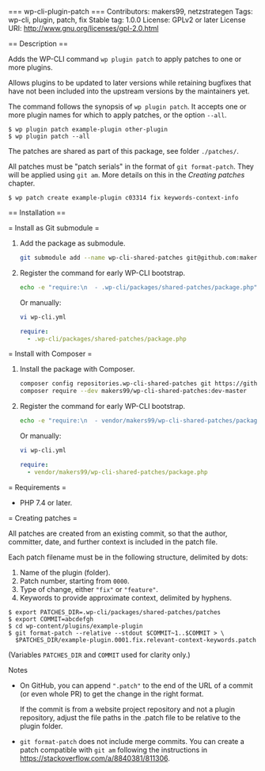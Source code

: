 === wp-cli-plugin-patch ===
Contributors: makers99, netzstrategen
Tags: wp-cli, plugin, patch, fix
Stable tag: 1.0.0
License: GPLv2 or later
License URI: http://www.gnu.org/licenses/gpl-2.0.html

== Description ==

Adds the WP-CLI command `wp plugin patch` to apply patches to one or more
plugins.

Allows plugins to be updated to later versions while retaining bugfixes that
have not been included into the upstream versions by the maintainers yet.

The command follows the synopsis of `wp plugin patch`. It accepts one or more
plugin names for which to apply patches, or the option `--all`.

```console
$ wp plugin patch example-plugin other-plugin
$ wp plugin patch --all
```

The patches are shared as part of this package, see folder `./patches/`.

All patches must be "patch serials" in the format of `git format-patch`. They
will be applied using `git am`. More details on this in the _Creating patches_
chapter.

```console
$ wp patch create example-plugin c03314 fix keywords-context-info
```


== Installation ==

= Install as Git submodule =

1. Add the package as submodule.
    ```sh
    git submodule add --name wp-cli-shared-patches git@github.com:makers99/wp-cli-shared-patches.git .wp-cli/packages/shared-patches
    ```

2. Register the command for early WP-CLI bootstrap.
    ```sh
    echo -e "require:\n  - .wp-cli/packages/shared-patches/package.php" >> wp-cli.yml
    ```
    Or manually:
    ```sh
    vi wp-cli.yml
    ```
    ```yaml
    require:
      - .wp-cli/packages/shared-patches/package.php
    ```

= Install with Composer =

1. Install the package with Composer.
    ```sh
    composer config repositories.wp-cli-shared-patches git https://github.com/makers99/wp-cli-shared-patches.git
    composer require --dev makers99/wp-cli-shared-patches:dev-master
    ```

2. Register the command for early WP-CLI bootstrap.
    ```sh
    echo -e "require:\n  - vendor/makers99/wp-cli-shared-patches/package.php" >> wp-cli.yml
    ```
    Or manually:
    ```sh
    vi wp-cli.yml
    ```
    ```yaml
    require:
      - vendor/makers99/wp-cli-shared-patches/package.php
    ```


= Requirements =

* PHP 7.4 or later.


= Creating patches =

All patches are created from an existing commit, so that the author, committer,
date, and further context is included in the patch file.

Each patch filename must be in the following structure, delimited by dots:

1. Name of the plugin (folder).
2. Patch number, starting from `0000`.
3. Type of change, either `"fix"` or `"feature"`.
4. Keywords to provide approximate context, delimited by hyphens.


```console
$ export PATCHES_DIR=.wp-cli/packages/shared-patches/patches
$ export COMMIT=abcdefgh
$ cd wp-content/plugins/example-plugin
$ git format-patch --relative --stdout $COMMIT~1..$COMMIT > \
  $PATCHES_DIR/example-plugin.0001.fix.relevant-context-keywords.patch
```
(Variables `PATCHES_DIR` and `COMMIT` used for clarity only.)

Notes

- On GitHub, you can append `".patch"` to the end of the URL of a commit (or
  even whole PR) to get the change in the right format.

  If the commit is from a website project repository and not a plugin repository,
  adjust the file paths in the .patch file to be relative to the plugin folder.

- `git format-patch` does not include merge commits. You can create a patch
  compatible with `git am` following the instructions in
  https://stackoverflow.com/a/8840381/811306.
